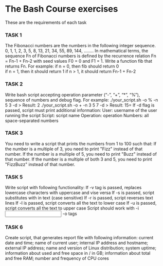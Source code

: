 <h1>The Bash Course exercises</h1>

These are the requirements of each task

<h3>TASK 1</h3>
The Fibonacci numbers are the numbers in the following integer sequence. 0, 1, 1, 2, 3, 5, 8, 13, 21, 34, 55, 89, 144, …….. In mathematical terms, the sequence Fn of Fibonacci numbers is defined by the recurrence relation Fn = Fn-1 + Fn-2 with seed values F0 = 0 and F1 = 1. Write a function fib that returns Fn. For example:
    if n = 0, then fib should return 0<br>
    if n = 1, then it should return 1
    if n > 1, it should return Fn-1 + Fn-2

<h3>TASK 2</h3>
Write bash script accepting operation parameter (“-”, “+”, “*”, “%”), sequence of numbers and debug flag. For example:
     ./your_script.sh -o % -n 5 3 -d > Result: 2
    ./your_script.sh -o + -n 3 5 7 -d > Result: 15=
If -d flag is passed, script must print additional information:
    User: username of the user running the script
    Script: script name        
    Operation: operation
    Numbers: all space-separated numbers


<h3>TASK 3</h3>
You need to write a script that prints the numbers from 1 to 100 such that:
    If the number is a multiple of 3, you need to print "Fizz" instead of that number.
    If the number is a multiple of 5, you need to print "Buzz" instead of that number.
    If the number is a multiple of both 3 and 5, you need to print "FizzBuzz" instead of that number.

<h3>TASK 5</h3>
Write script with following functionality:
    If -v tag is passed, replaces lowercase characters with uppercase and vise versa
    If -s is passed, script substitutes <A_WORD> with <B_WORD> in text (case sensitive)
    If -r is passed, script reverses text lines
    If -l is passed, script converts all the text to lower case
    If -u is passed, script converts all the text to upper case
    Script should work with -i <input file> -o <output file> tags

<h3>TASK 6</h3>
Create script, that generates report file with following information:
    current date and time;
    name of current user;
    internal IP address and hostname;
    external IP address;
    name and version of Linux distribution;
    system uptime;
    information about used and free space in / in GB;
    information about total and free RAM;
    number and frequency of CPU cores

